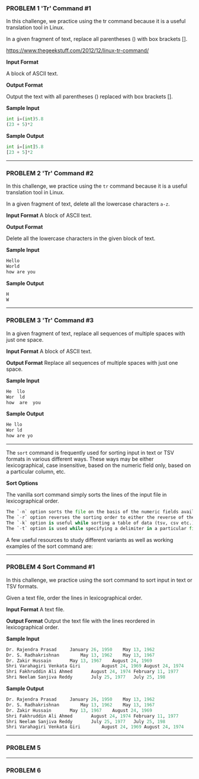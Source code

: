 ### PROBLEM 1 'Tr' Command #1
In this challenge, we practice using the tr command because it is a useful translation tool in Linux.

In a given fragment of text, replace all parentheses () with box brackets [].

https://www.thegeekstuff.com/2012/12/linux-tr-command/

**Input Format**

A block of ASCII text.

**Output Format**

Output the text with all parentheses () replaced with box brackets [].

**Sample Input**
```python
int i=(int)5.8
(23 + 5)*2
```
**Sample Output**
```python
int i=[int]5.8
[23 + 5]*2
```
***
### PROBLEM 2 'Tr' Command #2
In this challenge, we practice using the `tr` command because it is a useful translation tool in Linux.

In a given fragment of text, delete all the lowercase characters `a-z`.

**Input Format** A block of ASCII text.

**Output Format**

Delete all the lowercase characters in the given block of text.

**Sample Input**
```python
Hello
World
how are you
```
**Sample Output**
```python
H
W
```
***
### PROBLEM 3 'Tr' Command #3
In a given fragment of text, replace all sequences of multiple spaces with just one space.

**Input Format** A block of ASCII text.

**Output Format** Replace all sequences of multiple spaces with just one space.

**Sample Input**
```python
He  llo
Wor  ld
how  are  you
```
**Sample Output**
```python
He llo
Wor ld
how are yo
```
***
The `sort` command is frequently used for sorting input in text or TSV formats in various different ways. These ways may be either lexicographical, case insensitive, based on the numeric field only, based on a particular column, etc.

**Sort Options**

The vanilla sort command simply sorts the lines of the input file in lexicographical order.
```python
The `-n` option sorts the file on the basis of the numeric fields available if the first word or column in the file is a number.
The `-r` option reverses the sorting order to either the reverse of the usual lexicographical ordering or descending order while sorting in numerical mode.
The `-k` option is useful while sorting a table of data (tsv, csv etc.) based on a specified column (or columns).
The `-t` option is used while specifying a delimiter in a particular file where columns are separated by tabs, spaces, pipes etc.
```
A few useful resources to study different variants as well as working examples of the sort command are:
***
### PROBLEM 4 Sort Command #1
In this challenge, we practice using the sort command to sort input in text or TSV formats.

Given a text file, order the lines in lexicographical order.

**Input Format** A text file.

**Output Format** Output the text file with the lines reordered in lexicographical order.

**Sample Input**
```python
Dr. Rajendra Prasad     January 26, 1950    May 13, 1962
Dr. S. Radhakrishnan        May 13, 1962    May 13, 1967
Dr. Zakir Hussain       May 13, 1967    August 24, 1969
Shri Varahagiri Venkata Giri        August 24, 1969 August 24, 1974
Shri Fakhruddin Ali Ahmed       August 24, 1974 February 11, 1977
Shri Neelam Sanjiva Reddy       July 25, 1977   July 25, 198
```
**Sample Output**
```python
Dr. Rajendra Prasad     January 26, 1950    May 13, 1962
Dr. S. Radhakrishnan        May 13, 1962    May 13, 1967
Dr. Zakir Hussain       May 13, 1967    August 24, 1969
Shri Fakhruddin Ali Ahmed       August 24, 1974 February 11, 1977
Shri Neelam Sanjiva Reddy       July 25, 1977   July 25, 198
Shri Varahagiri Venkata Giri        August 24, 1969 August 24, 1974
```
***
### PROBLEM 5

***
### PROBLEM 6
